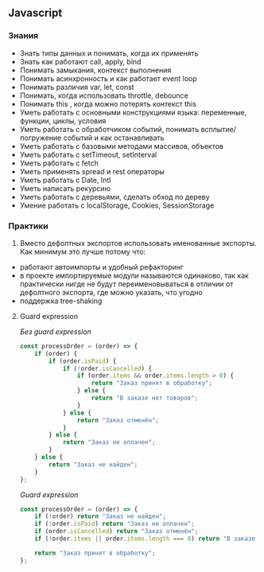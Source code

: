 ## Javascript

### Знания

- Знать типы данных и понимать, когда их применять
- Знать как работают call, apply, bind
- Понимать замыкания, контекст выполнения
- Понимать асинхронность и как работает event loop
- Понимать различия var, let, const
- Понимать, когда использовать throttle, debounce
- Понимать this , когда можно потерять контекст this
- Уметь работать с основными конструкциями языка: переменные, функции, циклы, условия
- Уметь работать с обработчиком событий, понимать всплытие/погружение событий и как останавливать
- Уметь работать с базовыми методами массивов, объектов
- Уметь работать с setTimeout, setInterval
- Уметь работать с fetch
- Уметь применять spread и rest операторы
- Уметь работать с Date, Intl
- Уметь написать рекурсию
- Уметь работать с деревьями, сделать обход по дереву
- Умение работать с localStorage, Cookies, SessionStorage

### Практики

1. Вместо дефолтных экспортов использовать именованные экспорты. Как минимум это лучше потому что:

- работают автоимпорты и удобный рефакторинг
- в проекте импортируемые модули называются одинаково, так как практически нигде не будут переименовываться в отличии от дефолтного экспорта, где можно указать, что угодно
- поддержка tree-shaking

2. Guard expression

	*Без guard expression*
	```js
	const processOrder = (order) => {
		if (order) {
			if (order.isPaid) {
				if (!order.isCancelled) {
					if (order.items && order.items.length > 0) {
						return "Заказ принят в обработку";
					} else {
						return "В заказе нет товаров";
					}
				} else {
					return "Заказ отменён";
				}
			} else {
				return "Заказ не оплачен";
			}
		} else {
			return "Заказ не найден";
		}
	};
	```

	*Guard expression*
	```js
	const processOrder = (order) => {
		if (!order) return "Заказ не найден";
		if (!order.isPaid) return "Заказ не оплачен";
		if (order.isCancelled) return "Заказ отменён";
		if (!order.items || order.items.length === 0) return "В заказе нет товаров";

		return "Заказ принят в обработку";
	};

	```
